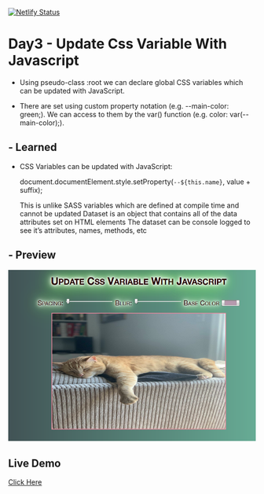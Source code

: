[![Netlify Status](https://api.netlify.com/api/v1/badges/ca95d4da-9c5e-43e7-8267-5f6790c39780/deploy-status)](https://app.netlify.com/sites/happy-tesla-3ef2f2/deploys)

# Day3 - Update Css Variable With Javascript
 - Using pseudo-class :root we can declare global CSS variables which can be updated with JavaScript.

 - There are set using custom property notation (e.g. --main-color: green;). We can access to them by the var() function (e.g. color: var(--main-color);).
 
## - Learned 

- CSS Variables can be updated with JavaScript:

    document.documentElement.style.setProperty(`--${this.name}`, value + suffix);

    This is unlike SASS variables which are defined at compile time and cannot be updated
    Dataset is an object that contains all of the data attributes set on HTML elements
    The dataset can be console logged to see it’s attributes, names, methods, etc
   
## - Preview

<img src="./image/screen.png">

## Live Demo

 [Click Here](https://brkgyln-day3-updatecsswithjs.netlify.app/)
